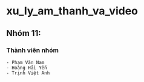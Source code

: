 # xu_ly_am_thanh_va_video
## Nhóm 11: 
### Thành viên nhóm
    - Phạm Văn Nam 
    - Hoàng Hải Yến 
    - Trịnh Việt Anh
    
